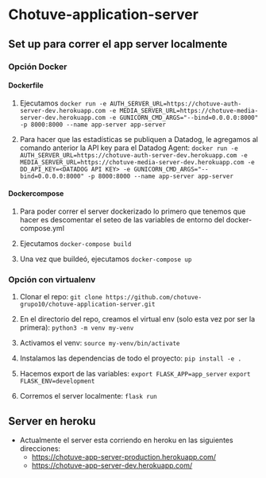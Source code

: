 # Chotuve-application-server

## Set up para correr el app server localmente

### Opción Docker

#### Dockerfile

1. Ejecutamos ```docker run -e AUTH_SERVER_URL=https://chotuve-auth-server-dev.herokuapp.com -e MEDIA_SERVER_URL=https://chotuve-media-server-dev.herokuapp.com -e GUNICORN_CMD_ARGS="--bind=0.0.0.0:8000" -p 8000:8000 --name app-server app-server```

2. Para hacer que las estadísticas se publiquen a Datadog, le agregamos al comando anterior la API key para el Datadog Agent: ```docker run -e AUTH_SERVER_URL=https://chotuve-auth-server-dev.herokuapp.com -e MEDIA_SERVER_URL=https://chotuve-media-server-dev.herokuapp.com -e DD_API_KEY=<DATADOG API KEY> -e GUNICORN_CMD_ARGS="--bind=0.0.0.0:8000" -p 8000:8000 --name app-server app-server```

#### Dockercompose

1. Para poder correr el server dockerizado lo primero que tenemos que hacer es descomentar el
seteo de las variables de entorno del docker-compose.yml

2. Ejecutamos ```docker-compose build```

3. Una vez que buildeó, ejecutamos ```docker-compose up```

### Opción con virtualenv

1. Clonar el repo:
```git clone https://github.com/chotuve-grupo10/chotuve-application-server.git```

2. En el directorio del repo, creamos el virtual env (solo esta vez por ser la primera):
```python3 -m venv my-venv```

3. Activamos el venv:
```source my-venv/bin/activate```

4. Instalamos las dependencias de todo el proyecto:
```pip install -e .```

5. Hacemos export de las variables:
```export FLASK_APP=app_server```
```export FLASK_ENV=development```

6. Corremos el server localmente:
```flask run```

## Server en heroku

- Actualmente el server esta corriendo en heroku en las siguientes direcciones:
    - https://chotuve-app-server-production.herokuapp.com/
    - https://chotuve-app-server-dev.herokuapp.com/



